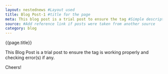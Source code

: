 ```yaml
---
layout: nestednews #Layout used
title: Blog Post-1 #title for the page
meta: This blog post is a trial post to ensure the tag #Simple description/spoiler
source: #Add reference link if posts were taken from another source
category: blog
---
```

{{page.title}}

This Blog Post is a trial post to ensure the tag is working properly and checking error(s) if any.

Cheers!
